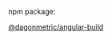 npm package:

[@dagonmetric/angular-build](https://www.npmjs.com/package/@dagonmetric/angular-build)
